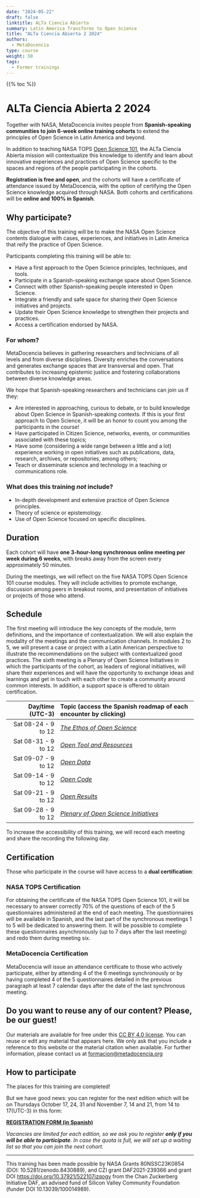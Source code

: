 ```yaml
---
date: "2024-05-22"
draft: false
linktitle: ALTa Ciencia Abierta
summary: Latin America Transforms to Open Science 
title: "ALTa Ciencia Abierta 2 2024"
authors:
  - MetaDocencia
type: course
weight: 50
tags:
  - Former trainings
---
```


{{% toc %}}

# ALTa Ciencia Abierta 2 2024

Together with NASA, MetaDocencia invites people from **Spanish-speaking communities to join 6-week online training cohorts** to extend the principles of Open Science in Latin America and beyond. 

In addition to teaching NASA TOPS [Open Science 101](https://openscience101.org/), the ALTa Ciencia Abierta mission will contextualize this knowledge to identify and learn about innovative experiences and practices of Open Science specific to the spaces and regions of the people participating in the cohorts. 

**Registration is free and open**, and the cohorts will have a certificate of attendance issued by MetaDocencia, with the option of certifying the Open Science knowledge acquired through NASA. Both cohorts and certifications will be **online and 100% in Spanish**.

## Why participate?

The objective of this training will be to make the NASA Open Science contents dialogue with cases, experiences, and initiatives in Latin America that reify the practice of Open Science.

Participants completing this training will be able to:
- Have a first approach to the Open Science principles, techniques, and tools.
- Participate in a Spanish-speaking exchange space about Open Science.
- Connect with other Spanish-speaking people interested in Open Science.
- Integrate a friendly and safe space for sharing their  Open Science initiatives and projects.
- Update their Open Science knowledge to strengthen their projects and practices.
- Access a certification endorsed by NASA.

### For whom?
MetaDocencia believes in gathering researchers and technicians of all levels and from diverse disciplines. Diversity enriches the conversations and generates exchange spaces that are transversal and open. That contributes to increasing epistemic justice and fostering collaborations between diverse knowledge areas.

We hope that Spanish-speaking researchers and technicians can join us if they:
- Are interested in approaching, curious to debate, or to build knowledge about Open Science in Spanish-speaking contexts. If this is your first approach to Open Science, it will be an honor to count you among the participants in the course!
- Have participated in Citizen Science, networks, events, or communities associated with these topics;
- Have some (considering a wide range between a little and a lot) experience working in open initiatives such as publications, data, research, archives, or repositories, among others;
- Teach or disseminate science and technology in a teaching or communications role.

### What does this training *not* include?
- In-depth development and extensive practice of Open Science principles.
- Theory of science or epistemology.
- Use of Open Science focused on specific disciplines.

## Duration
Each cohort will have **one 3-hour-long synchronous online meeting per week during 6 weeks**, with breaks away from the screen every approximately 50 minutes.

During the meetings, we will reflect on the five NASA TOPS Open Science 101 course modules. They will include activities to promote exchange, discussion among peers in breakout rooms, and presentation of initiatives or projects of those who attend.

## Schedule
The first meeting will introduce the key concepts of the module, term definitions, and the importance of contextualization. We will also explain the modality of the meetings and the communication channels. In modules 2 to 5, we will present a case or project with a Latin American perspective to illustrate the recommendations on the subject with contextualized good practices. The sixth meeting is a Plenary of Open Science Initiatives in which the participants of the cohort, as leaders of regional initiatives, will share their experiences and will have the opportunity to exchange ideas and learnings and get in touch with each other to create a community around common interests. In addition, a support space is offered to obtain certification.

|  Day/time (UTC-3) | Topic (access the Spanish roadmap of each encounter by clicking)|
| ---:  | :----------- |
|Sat 08-24 - 9 to 12 | *[The Ethos of Open Science](https://www.metadocencia.org/alta-ca/modulo_1/)* | 
|Sat 08-31 - 9 to 12 | *[Open Tool and Resources](https://www.metadocencia.org/alta-ca/modulo_2/)* | 
|Sat 09-07 - 9 to 12 | *[Open Data](https://www.metadocencia.org/alta-ca/modulo_3/)* |
|Sat 09-14 - 9 to 12 | *[Open Code](https://www.metadocencia.org/alta-ca/modulo_4/)* |
|Sat 09-21 - 9 to 12 | *[Open Results](https://www.metadocencia.org/alta-ca/modulo_5/)* |
|Sat 09-28 - 9 to 12 | *[Plenary of Open Science Initiatives](https://www.metadocencia.org/alta-ca/modulo_6/)* |

To increase the accessibility of this training, we will record each meeting and share the recording the following day. 

## Certification
Those who participate in the course will have access to a **dual certification**:

### NASA TOPS Certification
For obtaining the certificate of the NASA TOPS Open Science 101, it will be necessary to answer correctly 70% of the questions of each of the 5 questionnaires administered at the end of each meeting. The questionnaires will be available in Spanish, and the last part of the synchronous meetings 1 to 5 will be dedicated to answering them. It will be possible to complete these questionnaires asynchronously (up to 7 days after the last meeting) and redo them during meeting six.

### MetaDocencia Certification
MetaDocencia will issue an attendance certificate to those who actively participate, either by attending 4 of the 6 meetings synchronously or by having completed 4 of the 5 questionnaires detailed in the previous paragraph at least 7 calendar days after the date of the last synchronous meeting.

## Do you want to reuse any of our content? Please, be our guest!
Our materials are available for free under this [CC BY 4.0 license](https://creativecommons.org/licenses/by/4.0/deed.es). You can reuse or edit any material that appears here. We only ask that you include a reference to this website or the material citation when available. For further information, please contact us at formacion@metadocencia.org

## How to participate
The places for this training are completed!

But we have good news: you can register for the next edition which will be on Thursdays October 17, 24, 31 and November 7, 14 and 21, from 14 to 17(UTC-3) in this form:

**[REGISTRATION FORM (in Spanish)](https://docs.google.com/forms/d/e/1FAIpQLSey9EUhXR6LLei1rjACpBGUkohrFc1AjJj1UK3qwm0mI-UhlA/viewform)**

*Vacancies are limited for each edition, so we ask you to register **only if you will be able to participate**. In case the quota is full, we will set up a waiting list so that you can join the next cohort.*

---

This training has been made possible by NASA Grants 80NSSC23K0854 (DOI: 10.5281/zenodo.8430889), and CZI grant DAF2021-239366 and grant DOI https://doi.org/10.37921/522107izqogv from the Chan Zuckerberg Initiative DAF, an advised fund of Silicon Valley Community Foundation (funder DOI 10.13039/100014989).
